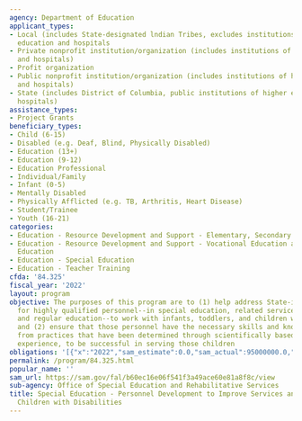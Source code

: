 ```yaml
---
agency: Department of Education
applicant_types:
- Local (includes State-designated lndian Tribes, excludes institutions of higher
  education and hospitals
- Private nonprofit institution/organization (includes institutions of higher education
  and hospitals)
- Profit organization
- Public nonprofit institution/organization (includes institutions of higher education
  and hospitals)
- State (includes District of Columbia, public institutions of higher education and
  hospitals)
assistance_types:
- Project Grants
beneficiary_types:
- Child (6-15)
- Disabled (e.g. Deaf, Blind, Physically Disabled)
- Education (13+)
- Education (9-12)
- Education Professional
- Individual/Family
- Infant (0-5)
- Mentally Disabled
- Physically Afflicted (e.g. TB, Arthritis, Heart Disease)
- Student/Trainee
- Youth (16-21)
categories:
- Education - Resource Development and Support - Elementary, Secondary Education
- Education - Resource Development and Support - Vocational Education and Handicapped
  Education
- Education - Special Education
- Education - Teacher Training
cfda: '84.325'
fiscal_year: '2022'
layout: program
objective: The purposes of this program are to (1) help address State-identified needs
  for highly qualified personnel--in special education, related services, early intervention,
  and regular education--to work with infants, toddlers, and children with disabilities;
  and (2) ensure that those personnel have the necessary skills and knowledge, derived
  from practices that have been determined through scientifically based research and
  experience, to be successful in serving those children
obligations: '[{"x":"2022","sam_estimate":0.0,"sam_actual":95000000.0,"usa_spending_actual":88843201.71},{"x":"2023","sam_estimate":115000000.0,"sam_actual":0.0,"usa_spending_actual":1029712.13},{"x":"2024","sam_estimate":250000000.0,"sam_actual":0.0,"usa_spending_actual":0.0}]'
permalink: /program/84.325.html
popular_name: ''
sam_url: https://sam.gov/fal/b60ec16e06f541f3a49ace60e81a8f8c/view
sub-agency: Office of Special Education and Rehabilitative Services
title: Special Education - Personnel Development to Improve Services and Results for
  Children with Disabilities
---
```

